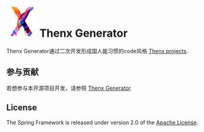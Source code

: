 # <img src="./doc/thenx.png" width="80" height="80"> Thenx Generator

Thenx Generator通过二次开发形成国人能习惯的code风格 [Thenx projects](http://thenx.org.cn). 

## 参与贡献

若想参与本开源项目开发，请参照 [Thenx Generator](README.md). 

## License

The Spring Framework is released under version 2.0 of the [Apache License](https://www.apache.org/licenses/LICENSE-2.0).
